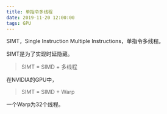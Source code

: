 ```yaml
---
title: 单指令多线程
date: 2019-11-20 12:00:00
tags: GPU
---
```


SIMT，Single Instruction Multiple Instructions，单指令多线程。

SIMT是为了实现时延隐藏。

> SIMT = SIMD + 多线程

在NVIDIA的GPU中，

> SIMT = SIMD + Warp

一个Warp为32个线程。
